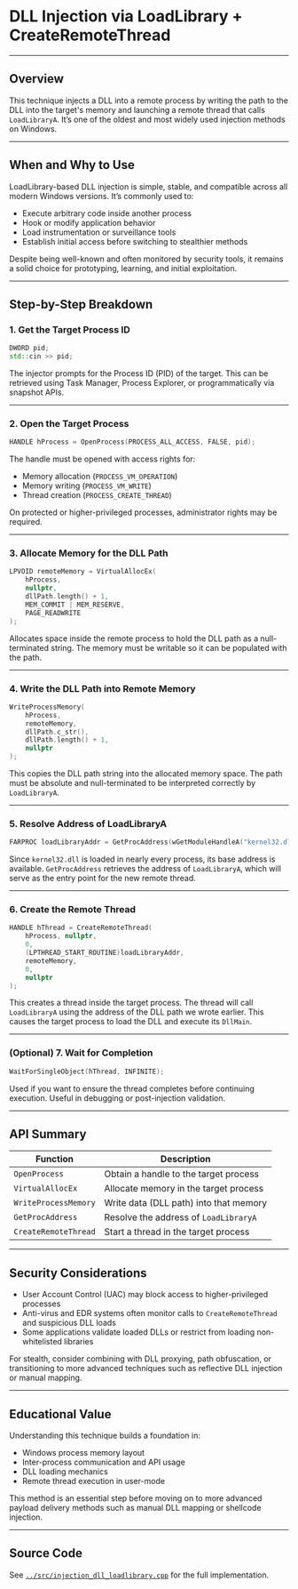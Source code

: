 # DLL Injection via LoadLibrary + CreateRemoteThread

---

## Overview

This technique injects a DLL into a remote process by writing the path to the DLL into the target's memory and launching a remote thread that calls `LoadLibraryA`. It’s one of the oldest and most widely used injection methods on Windows.

---

## When and Why to Use

LoadLibrary-based DLL injection is simple, stable, and compatible across all modern Windows versions. It’s commonly used to:

- Execute arbitrary code inside another process  
- Hook or modify application behavior  
- Load instrumentation or surveillance tools  
- Establish initial access before switching to stealthier methods

Despite being well-known and often monitored by security tools, it remains a solid choice for prototyping, learning, and initial exploitation.

---

## Step-by-Step Breakdown

### 1. Get the Target Process ID

```cpp
DWORD pid;
std::cin >> pid;
```

The injector prompts for the Process ID (PID) of the target. This can be retrieved using Task Manager, Process Explorer, or programmatically via snapshot APIs.

---

### 2. Open the Target Process

```cpp
HANDLE hProcess = OpenProcess(PROCESS_ALL_ACCESS, FALSE, pid);
```

The handle must be opened with access rights for:

- Memory allocation (`PROCESS_VM_OPERATION`)
- Memory writing (`PROCESS_VM_WRITE`)
- Thread creation (`PROCESS_CREATE_THREAD`)

On protected or higher-privileged processes, administrator rights may be required.

---

### 3. Allocate Memory for the DLL Path

```cpp
LPVOID remoteMemory = VirtualAllocEx(
    hProcess,
    nullptr,
    dllPath.length() + 1,
    MEM_COMMIT | MEM_RESERVE,
    PAGE_READWRITE
);
```

Allocates space inside the remote process to hold the DLL path as a null-terminated string. The memory must be writable so it can be populated with the path.

---

### 4. Write the DLL Path into Remote Memory

```cpp
WriteProcessMemory(
    hProcess,
    remoteMemory,
    dllPath.c_str(),
    dllPath.length() + 1,
    nullptr
);
```

This copies the DLL path string into the allocated memory space. The path must be absolute and null-terminated to be interpreted correctly by `LoadLibraryA`.

---

### 5. Resolve Address of LoadLibraryA

```cpp
FARPROC loadLibraryAddr = GetProcAddress(wGetModuleHandleA("kernel32.dll"), "LoadLibraryA");
```

Since `kernel32.dll` is loaded in nearly every process, its base address is available. `GetProcAddress` retrieves the address of `LoadLibraryA`, which will serve as the entry point for the new remote thread.

---

### 6. Create the Remote Thread

```cpp
HANDLE hThread = CreateRemoteThread(
    hProcess, nullptr,
    0,
    (LPTHREAD_START_ROUTINE)loadLibraryAddr,
    remoteMemory,
    0,
    nullptr
);
```

This creates a thread inside the target process. The thread will call `LoadLibraryA` using the address of the DLL path we wrote earlier. This causes the target process to load the DLL and execute its `DllMain`.

---

### (Optional) 7. Wait for Completion

```cpp
WaitForSingleObject(hThread, INFINITE);
```

Used if you want to ensure the thread completes before continuing execution. Useful in debugging or post-injection validation.

---

## API Summary

| Function              | Description                              |
|-----------------------|------------------------------------------|
| `OpenProcess`         | Obtain a handle to the target process    |
| `VirtualAllocEx`      | Allocate memory in the target process    |
| `WriteProcessMemory`  | Write data (DLL path) into that memory   |
| `GetProcAddress`      | Resolve the address of `LoadLibraryA`    |
| `CreateRemoteThread`  | Start a thread in the target process     |

---

## Security Considerations

- User Account Control (UAC) may block access to higher-privileged processes  
- Anti-virus and EDR systems often monitor calls to `CreateRemoteThread` and suspicious DLL loads  
- Some applications validate loaded DLLs or restrict from loading non-whitelisted libraries

For stealth, consider combining with DLL proxying, path obfuscation, or transitioning to more advanced techniques such as reflective DLL injection or manual mapping.

---

## Educational Value

Understanding this technique builds a foundation in:

- Windows process memory layout  
- Inter-process communication and API usage  
- DLL loading mechanics  
- Remote thread execution in user-mode

This method is an essential step before moving on to more advanced payload delivery methods such as manual DLL mapping or shellcode injection.

---

## Source Code

See [`../src/injection_dll_loadlibrary.cpp`](../src/injection_dll_loadlibrary.cpp) for the full implementation.

